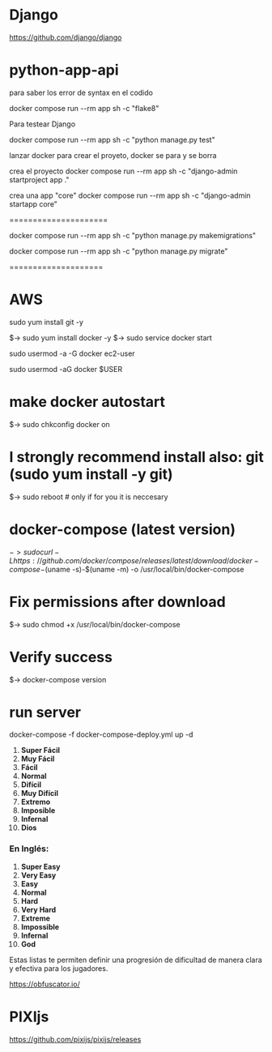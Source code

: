 # Django

https://github.com/django/django

# python-app-api

para saber los error de syntax en el codido

 docker compose run --rm app sh -c "flake8"
 

 Para testear Django

 docker compose run --rm app sh -c "python manage.py test"

lanzar docker para crear el proyeto, docker se para y se borra

crea el proyecto
docker compose run --rm app sh -c "django-admin startproject app ."

crea una app "core"
docker compose run --rm app sh -c "django-admin startapp core"

=====================


docker compose run --rm app sh -c "python manage.py makemigrations"

docker compose run --rm app sh -c "python manage.py migrate"

====================

# AWS

sudo yum install git -y

$-> sudo yum install docker -y
$-> sudo service docker start

sudo usermod -a -G docker ec2-user

sudo usermod -aG docker $USER

# make docker  autostart
$-> sudo chkconfig docker on
# I strongly recommend install also: git (sudo yum install -y git)

$-> sudo reboot # only if for you it is neccesary


# docker-compose (latest version)
$-> sudo curl -L https://github.com/docker/compose/releases/latest/download/docker-compose-$(uname -s)-$(uname -m) -o /usr/local/bin/docker-compose
# Fix permissions after download
$-> sudo chmod +x /usr/local/bin/docker-compose
# Verify success
$-> docker-compose version

# run server
docker-compose -f docker-compose-deploy.yml up -d



1. **Super Fácil**
2. **Muy Fácil**
3. **Fácil**
4. **Normal**
5. **Difícil**
6. **Muy Difícil**
7. **Extremo**
8. **Imposible**
9. **Infernal**
10. **Dios**

### En Inglés:
1. **Super Easy**
2. **Very Easy**
3. **Easy**
4. **Normal**
5. **Hard**
6. **Very Hard**
7. **Extreme**
8. **Impossible**
9. **Infernal**
10. **God**

Estas listas te permiten definir una progresión de dificultad de manera clara y efectiva para los jugadores.


https://obfuscator.io/

# PIXIjs
https://github.com/pixijs/pixijs/releases
